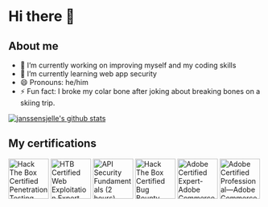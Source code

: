 # Hi there 👋

## About me
- 🔭 I’m currently working on improving myself and my coding skills
- 🌱 I’m currently learning web app security
- 😄 Pronouns: he/him
- ⚡ Fun fact: I broke my colar bone after joking about breaking bones on a skiing trip.  



[![janssensjelle's github stats](https://github-readme-stats-snowy-one-28.vercel.app/api?username=janssensjelle&count_private=true&show_icons=true&hide=stars&theme=gruvbox&&show=discussions_started,discussions_answered,prs_merged,prs_merged_percentage)](https://github.com/janssensjelle)



## My certifications
<!--START_SECTION:badges-->
<a href="https://www.credly.com/badges/5568e57a-9352-4f87-b2f6-c7c0602968a3" title="Hack The Box Certified Penetration Testing Specialist (HTB CPTS)"><img src="https://images.credly.com/size/80x80/images/e63aa507-b974-4e67-bae6-1e425f6e2a99/image.png" alt="Hack The Box Certified Penetration Testing Specialist (HTB CPTS)" width="80" height="80"></a>
<a href="https://www.credly.com/badges/dc91b43e-ab61-4bd8-b7b9-8c7d95cdbcaf" title="HTB Certified Web Exploitation Expert (HTB CWEE)"><img src="https://images.credly.com/size/80x80/images/c2e161cc-be63-4591-9683-d4ee73edd31f/image.png" alt="HTB Certified Web Exploitation Expert (HTB CWEE)" width="80" height="80"></a>
<a href="https://www.credly.com/badges/ee1c1000-4de9-4624-8b42-0582878f6d3b" title="API Security Fundamentals (2 hours)"><img src="https://images.credly.com/size/80x80/images/4f17161c-0357-416f-8507-04f4517b1c2f/image.png" alt="API Security Fundamentals (2 hours)" width="80" height="80"></a>
<a href="https://www.credly.com/badges/34224e17-635d-4c81-bdbd-cf3b67e069fc" title="Hack The Box Certified Bug Bounty Hunter (HTB CBBH)"><img src="https://images.credly.com/size/80x80/images/24af3283-ed59-422b-a29c-c274b4df55d8/image.png" alt="Hack The Box Certified Bug Bounty Hunter (HTB CBBH)" width="80" height="80"></a>
<a href="https://www.credly.com/badges/18fe9d44-0fb4-4de2-9daf-9f894714d06f" title="Adobe Certified Expert-Adobe Commerce Business Practitioner"><img src="https://images.credly.com/size/80x80/images/a231bf01-ad5b-4dc1-a4bb-af4b6963a477/Adobe_Certified_Expert_Experience_Cloud_products_Digital_Badge.png" alt="Adobe Certified Expert-Adobe Commerce Business Practitioner" width="80" height="80"></a>
<a href="https://www.credly.com/badges/fa299769-e7f5-4272-947f-bd7a589df7f7" title="Adobe Certified Professional—Adobe Commerce Developer"><img src="https://images.credly.com/size/80x80/images/48e73336-c91d-477f-a66f-3ad950acb597/Adobe_Certified_Professional_Experience_Cloud_products_Digital_Badge.png" alt="Adobe Certified Professional—Adobe Commerce Developer" width="80" height="80"></a>
<!--END_SECTION:badges-->

